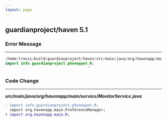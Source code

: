 ```yaml
---
layout: page
---
```

## guardianproject/haven 5.1

### Error Message

---------------------

```java
/home/travis/build/guardianproject/haven/src/main/java/org/havenapp/main/service/MonitorService.java:33: error: package info.guardianproject.phoneypot does not exist
import info.guardianproject.phoneypot.R;
                                     ^
```

### Code Change

---------------------

***src/main/java/org/havenapp/main/service/MonitorService.java***

```diff
- import info.guardianproject.phoneypot.R;
  import org.havenapp.main.PreferenceManager;
+ import org.havenapp.main.R;
```